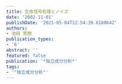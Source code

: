 ```yaml
---
title: 生体信号処理とノイズ
date: '2002-11-01'
publishDate: '2021-05-04T12:54:39.818064Z'
authors:
- 池田 思朗
publication_types:
- '6'
abstract: ''
featured: false
publication: '*独立成分分析*'
tags:
- '"独立成分分析"'
---
```

